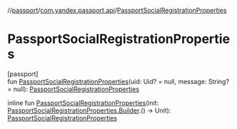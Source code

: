 //[passport](../../index.md)/[com.yandex.passport.api](index.md)/[PassportSocialRegistrationProperties](-passport-social-registration-properties.md)

# PassportSocialRegistrationProperties

[passport]\
fun [PassportSocialRegistrationProperties](-passport-social-registration-properties.md)(uid: Uid? = null, message: String? = null): [PassportSocialRegistrationProperties](-passport-social-registration-properties/index.md)

inline fun [PassportSocialRegistrationProperties](-passport-social-registration-properties.md)(init: [PassportSocialRegistrationProperties.Builder](-passport-social-registration-properties/-builder/index.md).() -&gt; Unit): [PassportSocialRegistrationProperties](-passport-social-registration-properties/index.md)
